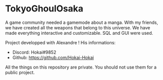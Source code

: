 # TokyoGhoulOsaka
A game community needed a gamemode about a manga. With my friends, we have created all the weapons that belong to this universe. We have made everything interactive and customizable. SQL and GUI were used.

Project developped with Alexandre !
His informations:
- Discord: Hokai#9852
- Github: https://github.com/Hokai-Hokai

All the things on this repository are private. You should not use them for a public project.
